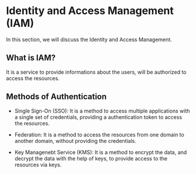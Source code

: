 # Identity and Access Management (IAM)

In this section, we will discuss the Identity and Access Management.

## What is IAM?

It is a service to provide informations about the users, will be authorized to access the resources.

## Methods of Authentication

- Single Sign-On (SSO): It is a method to access multiple applications with a single set of credentials, providing a authentication token to access the resources.

- Federation: It is a method to access the resources from one domain to another domain, without providing the credentials.

- Key Managenebt Service (KMS): It is a method to encrypt the data, and decrypt the data with the help of keys, to provide access to the resources via keys. 